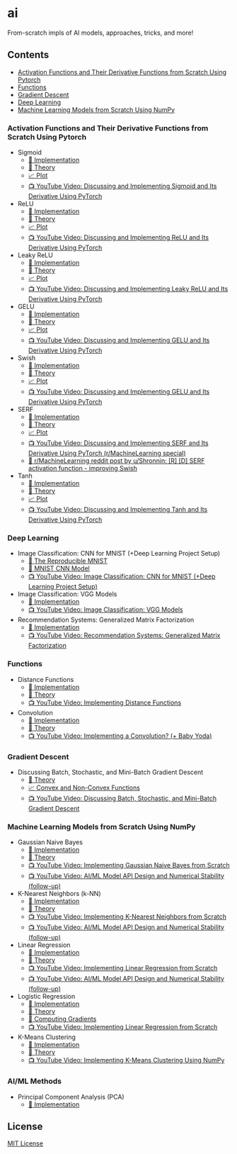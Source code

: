 # ai

From-scratch impls of AI models, approaches, tricks, and more!

## Contents

- [Activation Functions and Their Derivative Functions from Scratch Using Pytorch](#activation-functions-and-their-derivative-functions-from-scratch-using-pytorch)
- [Functions](#functions)
- [Gradient Descent](#gradient-descent)
- [Deep Learning](#deep-learning)
- [Machine Learning Models from Scratch Using NumPy](#machine-learning-models-from-scratch-using-numpy)

### Activation Functions and Their Derivative Functions from Scratch Using Pytorch

- Sigmoid
  - [:rocket: Implementation][sigmoid]
  - [:orange_book: Theory][sigmoid_theory]
  - [:chart_with_upwards_trend: Plot][sigmoid_plot]
  - [:tv: YouTube Video: Discussing and Implementing Sigmoid and Its Derivative Using PyTorch][sigmoid_youtube]
- ReLU
  - [:rocket: Implementation][relu]
  - [:orange_book: Theory][relu_theory]
  - [:chart_with_upwards_trend: Plot][relu_plot]
  - [:tv: YouTube Video: Discussing and Implementing ReLU and Its Derivative Using PyTorch][relu_youtube]
- Leaky ReLU
  - [:rocket: Implementation][leaky_relu]
  - [:orange_book: Theory][leaky_relu_theory]
  - [:chart_with_upwards_trend: Plot][leaky_relu_plot]
  - [:tv: YouTube Video: Discussing and Implementing Leaky ReLU and Its Derivative Using PyTorch][leaky_relu_youtube]
- GELU
  - [:rocket: Implementation][gelu]
  - [:orange_book: Theory][gelu_theory]
  - [:chart_with_upwards_trend: Plot][gelu_plot]
  - [:tv: YouTube Video: Discussing and Implementing GELU and Its Derivative Using PyTorch][gelu_youtube]
- Swish
  - [:rocket: Implementation][swish]
  - [:orange_book: Theory][swish_theory]
  - [:chart_with_upwards_trend: Plot][swish_plot]
  - [:tv: YouTube Video: Discussing and Implementing GELU and Its Derivative Using PyTorch][swish_youtube]
- SERF
  - [:rocket: Implementation][serf]
  - [:orange_book: Theory][serf_theory]
  - [:chart_with_upwards_trend: Plot][serf_plot]
  - [:tv: YouTube Video: Discussing and Implementing SERF and Its Derivative Using PyTorch (r/MachineLearning special)][serf_youtube]
  - [:newspaper: r/MachineLearning reddit post by u/Shronnin: \[R\] \[D\] SERF activation function - improving Swish][serf_reddit]
- Tanh
  - [:rocket: Implementation][tanh]
  - [:orange_book: Theory][tanh_theory]
  - [:chart_with_upwards_trend: Plot][tanh_plot]
  - [:tv: YouTube Video: Discussing and Implementing Tanh and Its Derivative Using PyTorch][tanh_youtube]

### Deep Learning

- Image Classification: CNN for MNIST (+Deep Learning Project Setup)
  - [:orange_book: The Reproducible MNIST][the_reproducible_mnist]
  - [:rocket: MNIST CNN Model][mnist_cnn]
  - [:tv: YouTube Video: Image Classification: CNN for MNIST (+Deep Learning Project Setup)][deep_learning_setup_youtube]
- Image Classification: VGG Models
  - [:rocket: Implementation][vgg]
  - [:tv: YouTube Video: Image Classification: VGG Models][vgg_youtube]
- Recommendation Systems: Generalized Matrix Factorization
  - [:rocket: Implementation][gmf]
  - [:tv: YouTube Video: Recommendation Systems: Generalized Matrix Factorization][gmf_youtube]

### Functions

- Distance Functions
  - [:rocket: Implementation][distance_functions]
  - [:orange_book: Theory][distance_functions_theory]
  - [:tv: YouTube Video: Implementing Distance Functions][distance_functions_youtube]
- Convolution
  - [:rocket: Implementation][convolution]
  - [:orange_book: Theory][convolution_theory]
  - [:tv: YouTube Video: Implementing a Convolution? (+ Baby Yoda)][convolution_youtube]

### Gradient Descent

- Discussing Batch, Stochastic, and Mini-Batch Gradient Descent
  - [:orange_book: Theory][gradient_descent_theory]
  - [:chart_with_upwards_trend: Convex and Non-Convex Functions][gradient_descent_plot]
  - [:tv: YouTube Video: Discussing Batch, Stochastic, and Mini-Batch Gradient Descent][gradient_descent_youtube]

### Machine Learning Models from Scratch Using NumPy

- Gaussian Naive Bayes
  - [:rocket: Implementation][gaussian_naive_bayes]
  - [:orange_book: Theory][gaussian_naive_bayes_theory]
  - [:tv: YouTube Video: Implementing Gaussian Naive Bayes from Scratch][gaussian_naive_bayes_youtube]
  - [:tv: YouTube Video: AI/ML Model API Design and Numerical Stability (follow-up)][api_design_and_numerical_stability_youtube]
- K-Nearest Neighbors (k-NN)
  - [:rocket: Implementation][k_nearest_neighbors]
  - [:orange_book: Theory][k_nearest_neighbors_theory]
  - [:tv: YouTube Video: Implementing K-Nearest Neighbors from Scratch][k_nearest_neighbors_youtube]
  - [:tv: YouTube Video: AI/ML Model API Design and Numerical Stability (follow-up)][api_design_and_numerical_stability_youtube]
- Linear Regression
  - [:rocket: Implementation][linear_regression]
  - [:orange_book: Theory][linear_regression_theory]
  - [:tv: YouTube Video: Implementing Linear Regression from Scratch][linear_regression_youtube]
  - [:tv: YouTube Video: AI/ML Model API Design and Numerical Stability (follow-up)][api_design_and_numerical_stability_youtube]
- Logistic Regression
  - [:rocket: Implementation][logistic_regression]
  - [:orange_book: Theory][logistic_regression_theory]
  - [:orange_book: Computing Gradients][logistic_regression_computing_gradients]
  - [:tv: YouTube Video: Implementing Linear Regression from Scratch][logistic_regression_youtube]
- K-Means Clustering
  - [:rocket: Implementation][k_means_clustering]
  - [:orange_book: Theory][k_means_clustering_theory]
  - [:tv: YouTube Video: Implementing K-Means Clustering Using NumPy][k_means_clustering_youtube]

### AI/ML Methods

- Principal Component Analysis (PCA)
  - [:rocket: Implementation][k_means_clustering]

## License

[MIT License][license]

[license]: LICENSE
[sigmoid]: activation/sigmoid.py
[sigmoid_theory]: https://en.wikipedia.org/wiki/Sigmoid_function
[sigmoid_plot]: activation/plots/sigmoid.png
[sigmoid_youtube]: https://www.youtube.com/watch?v=oxC3T_-_Amw
[relu]: activation/relu.py
[relu_theory]: https://en.wikipedia.org/wiki/Rectifier_(neural_networks)
[relu_plot]: activation/plots/relu.png
[relu_youtube]: https://www.youtube.com/watch?v=93qjwrP7PfE
[leaky_relu]: activation/leaky_relu.py
[leaky_relu_theory]: https://en.wikipedia.org/wiki/Rectifier_(neural_networks)#Leaky_ReLU
[leaky_relu_plot]: activation/plots/leaky_relu.png
[leaky_relu_youtube]: https://www.youtube.com/watch?v=1HLKeWG0qnE
[gelu]: activation/gelu.py
[gelu_theory]: https://en.wikipedia.org/wiki/Rectifier_(neural_networks)#Gaussian-error_linear_unit_(GELU)
[gelu_plot]: activation/plots/gelu.png
[gelu_youtube]: https://www.youtube.com/watch?v=1HLKeWG0qnE
[swish]: activation/swish.py
[swish_theory]: https://en.wikipedia.org/wiki/Rectifier_(neural_networks)#SiLU
[swish_plot]: activation/plots/swish.png
[swish_youtube]: https://www.youtube.com/watch?v=1HLKeWG0qnE
[serf]: activation/serf.py
[serf_theory]: https://arxiv.org/abs/2108.09598
[serf_plot]: activation/plots/serf.png
[serf_youtube]: https://www.youtube.com/watch?v=CLjmEuCxuT4
[serf_reddit]: https://www.reddit.com/r/MachineLearning/comments/uhgupq/r_d_serf_activation_function_improving_swish/
[tanh]: activation/tanh.py
[tanh_theory]: https://en.wikipedia.org/wiki/Hyperbolic_functions#Exponential_definitions
[tanh_plot]: activation/plots/tanh.png
[tanh_youtube]: https://www.youtube.com/watch?v=MSi1tobj-jg
[distance_functions]: function/distance.py
[distance_functions_theory]: https://en.wikipedia.org/wiki/Similarity_measure
[distance_functions_youtube]: https://www.youtube.com/watch?v=50G47n42-9o
[convolution]: function/convolution.py
[convolution_theory]: https://en.wikipedia.org/wiki/Convolution
[convolution_youtube]: https://www.youtube.com/watch?v=pmyulQwV62k
[gradient_descent_theory]: theory/gradient_descent/gradient_descent.pdf
[gradient_descent_plot]: theory/gradient_descent/convex_and_non_convex_plot.png
[gradient_descent_youtube]: https://www.youtube.com/watch?v=mV247Fe1DJc
[gaussian_naive_bayes]: model/ml/gaussian_naive_bayes.py
[gaussian_naive_bayes_theory]: https://en.wikipedia.org/wiki/Naive_Bayes_classifier#Gaussian_naive_Bayes
[gaussian_naive_bayes_youtube]: https://www.youtube.com/watch?v=maJIRFeQBVI
[k_nearest_neighbors]: model/ml/k_nearest_neighbors.py
[k_nearest_neighbors_theory]: https://en.wikipedia.org/wiki/K-nearest_neighbors_algorithm
[k_nearest_neighbors_youtube]: https://www.youtube.com/watch?v=8SFTAcZb9i4
[linear_regression]: model/ml/linear_regression.py
[linear_regression_theory]: https://en.wikipedia.org/wiki/Linear_regression
[linear_regression_youtube]: https://www.youtube.com/watch?v=7FdQZ9r41LU
[logistic_regression]: model/ml/logistic_regression.py
[logistic_regression_theory]: https://en.wikipedia.org/wiki/Logistic_regression
[logistic_regression_computing_gradients]: theory/gradients/logistic_regression/logistic_regression.pdf
[logistic_regression_youtube]: https://www.youtube.com/watch?v=YDa3rX9yLCE
[k_means_clustering]: model/ml/k_means_clustering.py
[k_means_clustering_theory]: https://en.wikipedia.org/wiki/K-means_clustering
[k_means_clustering_youtube]: https://www.youtube.com/watch?v=NfPGFSUM-nI
[pca]: method/pca.py
[pca_youtube]: https://www.youtube.com/watch?v=Gx7MmwmBFaM
[implement]: https://www.youtube.com/watch?v=maJIRFeQBVI&list=PLG8XxYPkVOUvVzz1ZKcGAJpIBK7GRrFYR
[api_design_and_numerical_stability_youtube]: https://www.youtube.com/watch?v=BOoTX0hkO6k
[the_reproducible_mnist]: https://github.com/davidoniani/mnist
[mnist_cnn]: model/dl/mnist_cnn.py
[deep_learning_setup_youtube]: https://www.youtube.com/watch?v=2JkJZQP9dHg
[vgg]: model/dl/vgg.py
[vgg_youtube]: https://www.youtube.com/watch?v=0Ak4i2j_diM
[gmf]: model/dl/gmf.py
[gmf_youtube]: https://www.youtube.com/watch?v=gZgftF5hZOs
